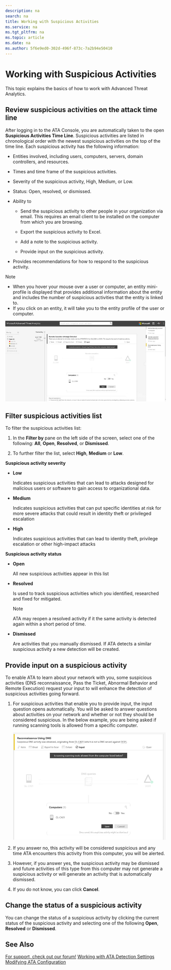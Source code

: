 ```yaml
---
description: na
search: na
title: Working with Suspicious Activities
ms.service: na
ms.tgt_pltfrm: na
ms.topic: article
ms.date: na
ms.author: 5f6e9ed0-302d-496f-873c-7a2b94e50410
---
```

# Working with Suspicious Activities
This topic explains the basics of how to work with Advanced Threat Analytics.

## Review suspicious activities on the attack time line
After logging in to the ATA Console, you are automatically taken to the open **Suspicious Activities Time Line**. Suspicious activities are listed in chronological order with the newest suspicious activities on the top of the time line. 
Each suspicious activity has the following information:

- Entities involved, including users, computers, servers, domain controllers, and resources.

- Times and time frame of the suspicious activities.

- Severity of the suspicious activity, High, Medium, or Low.

- Status: Open, resolved, or dismissed.

- Ability to

   - Send the suspicious activity to other people in your organization via email. This requires an email client to be installed on the computer from which you are browsing.

   - Export the suspicious activity to Excel.

   - Add a note to the suspicious activity.

   - Provide input on the suspicious activity.

- Provides recommendations for how to respond to the suspicious activity.

> [!NOTE]
> - When you hover your mouse over a user or computer, an entity mini-profile is displayed that provides additional information about the entity and includes the number of suspicious activities that the entity is linked to.
> - If you click on an entity, it will take you to the entity profile of the user or computer.

![](../Image/ATA_Suspicious_Activity_Timeline.JPG)

## Filter suspicious activities list
To filter the suspicious activities list:

1. In the **Filter by** pane on the left side of the screen, select one of the following: **All**, **Open**, **Resolved**, or **Dismissed**.

2. To further filter the list, select **High**, **Medium** or **Low**.

**Suspicious activity severity**

- **Low**

   Indicates suspicious activities that can lead to attacks designed for malicious users or software to gain access to organizational data.

- **Medium**

   Indicates suspicious activities that can put specific identities at risk for more severe attacks that could result in identity theft or privileged escalation

- **High**

   Indicates suspicious activities that can lead to identity theft, privilege escalation or other high-impact attacks

**Suspicious activity status**

- **Open**

   All new suspicious activities appear in this list

- **Resolved**

   Is used to track suspicious activities which you identified, researched and fixed for mitigated.

   > [!NOTE]
   > ATA may reopen a resolved activity if it the same activity is detected again within a short period of time.

- **Dismissed**

   Are activities that you manually dismissed. If ATA detects a similar suspicious activity a new detection will be created.

## Provide input on a suspicious activity
To enable ATA to learn about your network with you, some suspicious activities (DNS reconnaissance, Pass the Ticket, Abnormal Behavior and Remote Execution) request your input to will enhance the detection of suspicious activities going forward.

1. For suspicious activities that enable you to provide input, the input question opens automatically. You will be asked to answer questions about activities on your network and whether or not they should be considered suspicious. In the below example, you are being asked if running scanning tools is allowed from a specific computer.

   ![](../Image/ATA_Input.JPG)

2. If you answer no, this activity will be considered suspicious and any time ATA encounters this activity from this computer, you will be alerted.

3. However, if you answer yes, the suspicious activity may be dismissed and future activities of this type from this computer may not generate a suspicious activity or will generate an activity that is automatically dismissed.

4. If you do not know, you can click **Cancel**.

## Change the status of a suspicious activity
You can change the status of a suspicious activity by clicking the current status of the suspicious activity and selecting one of the following **Open**, **Resolved** or **Dismissed**.

## See Also
[For support, check out our forum!](https://social.technet.microsoft.com/Forums/security/en-US/home?forum=mata)
[Working with ATA Detection Settings](../Topic/Working_with_ATA_Detection_Settings.md)
[Modifying ATA Configuration](../Topic/Modifying_ATA_Configuration.md)

